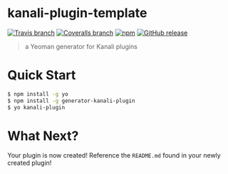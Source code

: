 # kanali-plugin-template

[![Travis branch](https://img.shields.io/travis/northwesternmutual/kanali-plugin-template/master.svg?style=flat-square)](https://travis-ci.org/northwesternmutual/kanali-plugin-template?branch=master) [![Coveralls branch](https://img.shields.io/coveralls/northwesternmutual/kanali-plugin-template/master.svg?style=flat-square)](https://coveralls.io/github/northwesternmutual/kanali-plugin-template?branch=master) [![npm](https://img.shields.io/npm/dm/generator-kanali-plugin.svg?style=flat-square)](https://www.npmjs.com/package/generator-kanali-plugin) [![GitHub release](https://img.shields.io/github/release/northwesternmutual/kanali-plugin-template.svg?style=flat-square)](https://github.com/northwesternmutual/kanali-plugin-template/releases)

> a Yeoman generator for Kanali plugins

# Quick Start

```sh
$ npm install -g yo
$ npm install -g generator-kanali-plugin
$ yo kanali-plugin
```

# What Next?
Your plugin is now created! Reference the `README.md` found in your newly created plugin!


